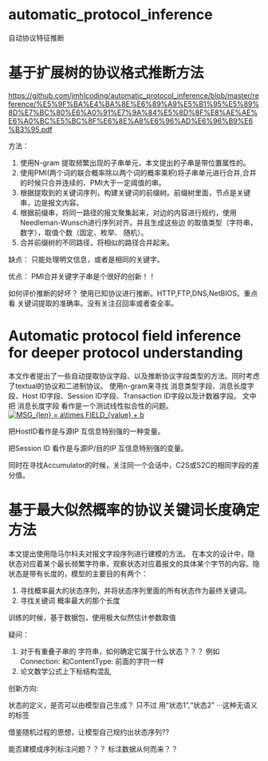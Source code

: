 # automatic_protocol_inference
自动协议特征推断
# 基于扩展树的协议格式推断方法
https://github.com/jmhIcoding/automatic_protocol_inference/blob/master/reference/%E5%9F%BA%E4%BA%8E%E6%89%A9%E5%B1%95%E5%89%8D%E7%BC%80%E6%A0%91%E7%9A%84%E5%8D%8F%E8%AE%AE%E6%A0%BC%E5%BC%8F%E6%8E%A8%E6%96%AD%E6%96%B9%E6%B3%95.pdf 

方法：
1. 使用N-gram 提取频繁出现的子串单元，本文提出的子串是带位置属性的。
2. 使用PMI(两个词的联合概率除以两个词的概率乘积)将子串单元进行合并,合并的时候只合并连续的、PMI大于一定阈值的串。
3. 根据提取到的关键词序列，构建关键词的前缀树。前缀树里面，节点是关键串，边是报文内容。
4. 根据前缀串，将同一路径的报文聚集起来，对边的内容进行规约，使用Needleman-Wunsch进行序列对齐。并且生成这些边 的取值类型（字符串，数字），取值个数（固定、枚举、 随机）。
5. 合并前缀树的不同路径，将相似的路径合并起来。

缺点：
只能处理明文信息，或者是相同的关键字。

优点：
PMI合并关键字子串是个很好的创新！！

如何评价推断的好坏？ 使用已知协议进行推断。HTTP,FTP,DNS,NetBIOS。重点看 关键词提取的准确率。没有关注召回率或者查全率。

# Automatic protocol field inference for deeper protocol understanding

本文作者提出了一些自动提取协议字段、以及推断协议字段类型的方法。同时考虑了textual的协议和二进制协议。
使用n-gram来寻找 消息类型字段、消息长度字段、Host ID字段、Session ID字段、Transaction ID字段以及计数器字段。
文中把 消息长度字段 看作是一个测试线性拟合性的问题。
<a href="https://www.codecogs.com/eqnedit.php?latex=MSG_{len}&space;=&space;a\times&space;FIELD_{value}&space;&plus;&space;b" target="_blank"><img src="https://latex.codecogs.com/gif.latex?MSG_{len}&space;=&space;a\times&space;FIELD_{value}&space;&plus;&space;b" title="MSG_{len} = a\times FIELD_{value} + b" /></a>

把HostID看作是与源IP 互信息特别强的一种变量。

把Session ID 看作是与源IP/目的IP 互信息特别强的变量。

同时在寻找Accumulator的时候，关注同一个会话中，C2S或S2C的相同字段的差分值。

# 基于最大似然概率的协议关键词长度确定方法
本文提出使用隐马尔科夫对报文字段序列进行建模的方法。
在本文的设计中，隐状态对应着某个最长频繁字符串，观察状态对应着报文的具体某个字节的内容。隐状态是带有长度的，模型的主要目的有两个：
1. 寻找概率最大的状态序列，并将状态序列里面的所有状态作为最终关键词。
2. 寻找关键词 概率最大的那个长度

训练的时候，基于数据包，使用极大似然估计参数取值

疑问：
1. 对于有重叠子串的 字符串，如何确定它属于什么状态？？？ 例如 Connection: 和ContentType: 前面的字符一样
2. 论文数学公式上下标结构混乱

创新方向:

状态的定义，是否可以由模型自己生成？ 只不过 用“状态1”,“状态2” ···这种无语义的标签

借鉴随机过程的思想，让模型自己规约出状态序列??

能否建模成序列标注问题？？？ 标注数据从何而来？？
